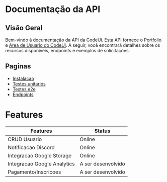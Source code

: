 # Documentação da API

## Visão Geral
Bem-vindo à documentação da API da CodeUi. Esta API fornece o [Portfolio](https://codeui.com.br/) e [Area de Usuario do CodeUi](https://dashboard-codeui.vercel.app/). A seguir, você encontrará detalhes sobre os recursos disponíveis, endpoints e exemplos de solicitações.

## Paginas
  - [Instalacao](/docs/installation.md)
  - [Testes unitarios](/docs/unitTesting.md)
  - [Testes e2e](/docs/testE2E.md.md)
  - [Endpoints](/docs/endpoints.md)

# Features

| Features | Status |
|----------|--------|
| CRUD Usuario | Online |
| Notificacao Discord | Online |
| Integracao Google Storage | Online |
| Integracao Google Analytics | A ser desenvolvido |
| Pagamento/Inscricoes | A ser desenvolvido